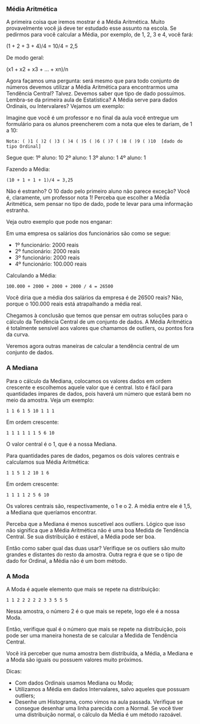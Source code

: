 ### Média Aritmética

A primeira coisa que iremos mostrar é a Média Aritmética. Muito provavelmente você já deve ter estudado esse assunto na escola. Se pedirmos para você calcular a Média, por exemplo, de 1, 2, 3 e 4, você fará:

(1 + 2 + 3 + 4)/4 = 10/4 = 2,5

De modo geral:

(x1 + x2 + x3 + ... + xn)/n

Agora façamos uma pergunta: será mesmo que para todo conjunto de números devemos utilizar a Média Aritmética para encontrarmos uma Tendência Central? Talvez. Devemos saber que tipo de dado possuímos. Lembra-se da primeira aula de Estatística? A Média serve para dados Ordinais, ou Intervalares? Vejamos um exemplo:

Imagine que você é um professor e no final da aula você entregue um formulário para os alunos preencherem com a nota que eles te dariam, de 1 a 10:
```
Nota: ( )1 ( )2 ( )3 ( )4 ( )5 ( )6 ( )7 ( )8 ( )9 ( )10  [dado do tipo Ordinal]
```

Segue que: 1º aluno: 10 2º aluno: 1 3º aluno: 1 4º aluno: 1

Fazendo a Média:
```
(10 + 1 + 1 + 1)/4 = 3,25
```

Não é estranho? O 10 dado pelo primeiro aluno não parece exceção? Você é, claramente, um professor nota 1! Perceba que escolher a Média Aritmética, sem pensar no tipo de dado, pode te levar para uma informação estranha.

Veja outro exemplo que pode nos enganar:

Em uma empresa os salários dos funcionários são como se segue:

* 1º funcionário: 2000 reais
* 2º funcionário: 2000 reais
* 3º funcionário: 2000 reais
* 4º funcionário: 100.000 reais

Calculando a Média:
```
100.000 + 2000 + 2000 + 2000 / 4 = 26500
```
Você diria que a média dos salários da empresa é de 26500 reais? Não, porque o 100.000 reais está atrapalhando a média real.

Chegamos à conclusão que temos que pensar em outras soluções para o cálculo da Tendência Central de um conjunto de dados. A Média Aritmética é totalmente sensível aos valores que chamamos de outliers, ou pontos fora da curva.

Veremos agora outras maneiras de calcular a tendência central de um conjunto de dados.

### A Mediana

Para o cálculo da Mediana, colocamos os valores dados em ordem crescente e escolhemos aquele valor que é central. Isto é fácil para quantidades ímpares de dados, pois haverá um número que estará bem no meio da amostra. Veja um exemplo:
```
1 1 6 1 5 10 1 1 1
```

Em ordem crescente:
```
1 1 1 1 1 1 5 6 10
```

O valor central é o 1, que é a nossa Mediana.

Para quantidades pares de dados, pegamos os dois valores centrais e calculamos sua Média Aritmética:
```
1 1 5 1 2 10 1 6
```

Em ordem crescente:
```
1 1 1 1 2 5 6 10
```

Os valores centrais são, respectivamente, o 1 e o 2. A média entre ele é 1,5, a Mediana que queríamos encontrar.

Perceba que a Mediana é menos suscetível aos outliers. Lógico que isso não significa que a Média Aritmética não é uma boa Medida de Tendência Central. Se sua distribuição é estável, a Média pode ser boa.

Então como saber qual das duas usar? Verifique se os outliers são muito grandes e distantes do resto da amostra. Outra regra é que se o tipo de dado for Ordinal, a Média não é um bom método.

### A Moda

A Moda é aquele elemento que mais se repete na distribuição:
```
1 1 2 2 2 2 2 3 3 5 5 5
```

Nessa amostra, o número 2 é o que mais se repete, logo ele é a nossa Moda.

Então, verifique qual é o número que mais se repete na distribuição, pois pode ser uma maneira honesta de se calcular a Medida de Tendência Central.

Você irá perceber que numa amostra bem distribuída, a Média, a Mediana e a Moda são iguais ou possuem valores muito próximos.

Dicas:
* Com dados Ordinais usamos Mediana ou Moda;
* Utilizamos a Média em dados Intervalares, salvo aqueles que possuam outliers;
* Desenhe um Histograma, como vimos na aula passada. Verifique se consegue desenhar uma linha parecida com a Normal. Se você tiver uma distribuição normal, o cálculo da Média é um método razoável.
